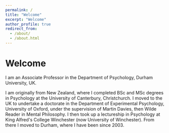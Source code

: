 ```yaml
---
permalink: /
title: "Welcome" 
excerpt: "Welcome"
author_profile: true
redirect_from: 
  - /about/
  - /about.html
---
```


# Welcome 

I am an Associate Professor in the Department of Psychology, Durham University, UK.

I am originally from New Zealand, where I completed BSc and MSc degrees in Psychology at the University of Canterbury, Christchurch. I moved to the UK to undertake a doctorate in the Department of Experimental Psychology, University of Oxford, under the supervision of Martin Davies, then Wilde Reader in Mental Philosophy. I then took up a lectureship in Psychology at King Alfred's College Winchester (now University of Winchester). From there I moved to Durham, where I have been since 2003.
